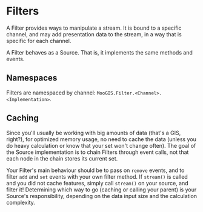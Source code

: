 Filters
=======

A Filter provides ways to manipulate a stream. It is bound to a specific channel, and may add presentation data to the stream, in a way that is specific for each channel.

A Filter behaves as a Source. That is, it implements the same methods and events.

Namespaces
----------

Filters are namespaced by channel: `MooGIS.Filter.<Channel>.<Implementation>`.

Caching
-------

Since you'll usually be working with big amounts of data (that's a GIS, right?), for optimized memory usage, no need to cache the data (unless you do heavy calculation or know that your set won't change often). The goal of the Source implementation is to chain Filters through event calls, not that each node in the chain stores its current set.

Your Filter's main behaviour should be to pass on `remove` events, and to filter `add` and `set` events with your own filter method. If `stream()` is called and you did not cache features, simply call `stream()` on your source, and filter it!
Determining which way to go (caching or calling your parent) is your Source's responsibility, depending on the data input size and the calculation complexity.

